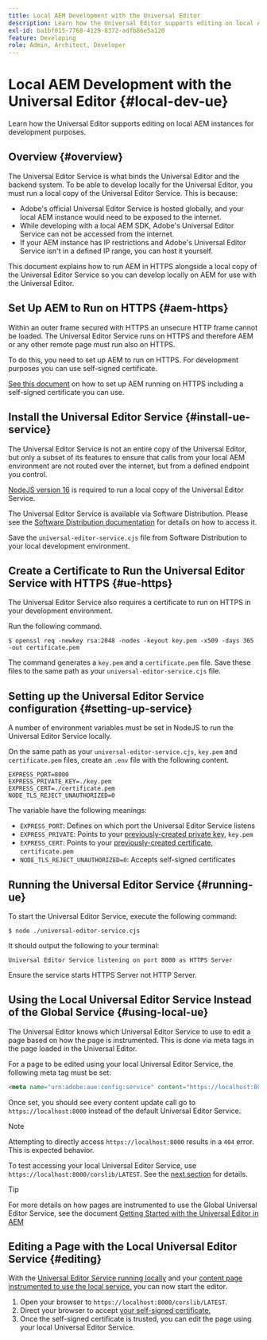 ```yaml
---
title: Local AEM Development with the Universal Editor
description: Learn how the Universal Editor supports editing on local AEM instances for development purposes.
exl-id: ba1bf015-7768-4129-8372-adfb86e5a120
feature: Developing
role: Admin, Architect, Developer
---
```


# Local AEM Development with the Universal Editor {#local-dev-ue}

Learn how the Universal Editor supports editing on local AEM instances for development purposes.

## Overview {#overview}

The Universal Editor Service is what binds the Universal Editor and the backend system. To be able to develop locally for the Universal Editor, you must run a local copy of the Universal Editor Service. This is because:

* Adobe's official Universal Editor Service is hosted globally, and your local AEM instance would need to be exposed to the internet.
* While developing with a local AEM SDK, Adobe's Universal Editor Service can not be accessed from the internet.
* If your AEM instance has IP restrictions and Adobe's Universal Editor Service isn't in a defined IP range, you can host it yourself.

This document explains how to run AEM in HTTPS alongside a local copy of the Universal Editor Service so you can develop locally on AEM for use with the Universal Editor.

## Set Up AEM to Run on HTTPS {#aem-https}

Within an outer frame secured with HTTPS an unsecure HTTP frame cannot be loaded. The Universal Editor Service runs on HTTPS and therefore AEM or any other remote page must run also on HTTPS.

To do this, you need to set up AEM to run on HTTPS. For development purposes you can use self-signed certificate.

[See this document](https://experienceleague.adobe.com/docs/experience-manager-learn/foundation/security/use-the-ssl-wizard.html) on how to set up AEM running on HTTPS including a self-signed certificate you can use.

## Install the Universal Editor Service {#install-ue-service}

The Universal Editor Service is not an entire copy of the Universal Editor, but only a subset of its features to ensure that calls from your local AEM environment are not routed over the internet, but from a defined endpoint you control.

[NodeJS version 16](https://nodejs.org/en/download/releases) is required to run a local copy of the Universal Editor Service.

The Universal Editor Service is available via Software Distribution. Please see the [Software Distribution documentation](https://experienceleague.adobe.com/docs/experience-cloud/software-distribution/home.html) for details on how to access it.

Save the `universal-editor-service.cjs` file from Software Distribution to your local development environment.

## Create a Certificate to Run the Universal Editor Service with HTTPS {#ue-https}

The Universal Editor Service also requires a certificate to run on HTTPS in your development environment.

Run the following command.

```text
$ openssl req -newkey rsa:2048 -nodes -keyout key.pem -x509 -days 365 -out certificate.pem
```

The command generates a `key.pem` and a `certificate.pem` file. Save these files to the same path as your `universal-editor-service.cjs` file.

## Setting up the Universal Editor Service configuration {#setting-up-service}

A number of environment variables must be set in NodeJS to run the Universal Editor Service locally.

On the same path as your `universal-editor-service.cjs`, `key.pem` and `certificate.pem` files, create an `.env` file with the following content.

```text
EXPRESS_PORT=8000
EXPRESS_PRIVATE_KEY=./key.pem
EXPRESS_CERT=./certificate.pem
NODE_TLS_REJECT_UNAUTHORIZED=0
```

The variable have the following meanings:

* `EXPRESS_PORT`: Defines on which port the Universal Editor Service listens
* `EXPRESS_PRIVATE`: Points to your [previously-created private key,](#ue-https) `key.pem`
* `EXPRESS_CERT`: Points to your [previously-created certificate,](#ue-https) `certificate.pem`
* `NODE_TLS_REJECT_UNAUTHORIZED=0`: Accepts self-signed certificates

## Running the Universal Editor Service {#running-ue}

To start the Universal Editor Service, execute the following command:

```text
$ node ./universal-editor-service.cjs
```

It should output the following to your terminal:

```text
Universal Editor Service listening on port 8000 as HTTPS Server
```

Ensure the service starts HTTPS Server not HTTP Server.

## Using the Local Universal Editor Service Instead of the Global Service {#using-local-ue}

The Universal Editor knows which Universal Editor Service to use to edit a page based on how the page is instrumented. This is done via meta tags in the page loaded in the Universal Editor.

For a page to be edited using your local Universal Editor Service, the following meta tag must be set:

```html
<meta name="urn:adobe:aue:config:service" content="https://localhost:8000">
```

Once set, you should see every content update call go to `https://localhost:8000` instead of the default Universal Editor Service.

>[!NOTE]
>
>Attempting to directly access `https://localhost:8000` results in a `404` error. This is expected behavior.
>
>To test accessing your local Universal Editor Service, use `https://localhost:8000/corslib/LATEST`. See the [next section](#editing) for details.

>[!TIP]
>
>For more details on how pages are instrumented to use the Global Universal Editor Service, see the document [Getting Started with the Universal Editor in AEM](/help/implementing/universal-editor/getting-started.md#instrument-page)

## Editing a Page with the Local Universal Editor Service {#editing}

With the [Universal Editor Service running locally](#running-ue) and your [content page instrumented to use the local service,](#using-loca-ue) you can now start the editor.

1. Open your browser to `https://localhost:8000/corslib/LATEST`.
1. Direct your browser to accept [your self-signed certificate.](#ue-https)
1. Once the self-signed certificate is trusted, you can edit the page using your local Universal Editor Service.

